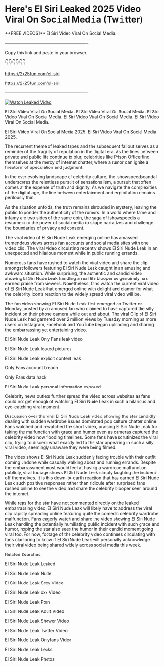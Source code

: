 # Here's El Siri Leaked 2025 Video Viral On Soc𝚒al Med𝚒a (Tw𝚒tter)

++FREE VIDEOS]** El Siri Video Viral On Social Media.

———————————————————-

Copy this link and paste in your browser.

👇👇👇👇👇👇

https://2k25fun.com/el-siri

https://2k25fun.com/el-siri

———————————————————-

[![Watch Leaked Video](https://miro.medium.com/v2/resize:fit:828/format:webp/1*cilzJN44JGOrTw9NJCrNHA.gif "Watch Leaked Video")](https://2k25fun.com/el-siri)

El Siri Video Viral On Social Media. El Siri Video Viral On Social Media. El Siri Video Viral On Social Media. El Siri Video Viral On Social Media. El Siri Video Viral On Social Media.

El Siri Video Viral On Social Media 2025. El Siri Video Viral On Social Media 2025.

The recurrent theme of leaked tapes and the subsequent fallout serves as a reminder of the fragility of reputation in the digital era. As the lines between private and public life continue to blur, celebrities like Prison Officerfind themselves at the mercy of internet chatter, where a rumor can ignite a firestorm of speculation and judgment.

In the ever evolving landscape of celebrity culture, the Ishowspeedscandal underscores the relentless pursuit of sensationalism, a pursuit that often comes at the expense of truth and dignity. As we navigate the complexities of the digital age, the line between entertainment and exploitation remains perilously thin.

As the situation unfolds, the truth remains shrouded in mystery, leaving the public to ponder the authenticity of the rumors. In a world where fame and infamy are two sides of the same coin, the saga of Ishowspeedis a testament to the power of social media to shape narratives and challenge the boundaries of privacy and consent.

The viral video of El Siri Nude Leak emerging online has amassed tremendous views across fan accounts and social media sites with one video clip. The viral video circulating recently shows El Siri Nude Leak in an unexpected and hilarious moment while in public running errands.

Numerous fans have rushed to watch the viral video and share the clip amongst followers featuring El Siri Nude Leak caught in an amusing and awkward situation. While surprising, the authentic and candid video showing El Siri Nude Leak handling a real life blooper so genuinely has earned praise from viewers. Nonetheless, fans watch the current viral video of El Siri Nude Leak that emerged online with delight and clamor for what the celebrity icon’s reaction to the widely spread viral video will be.

The fan video showing El Siri Nude Leak first emerged on Twitter on Monday, posted by an amused fan who claimed to have captured the silly incident on their phone camera while out and about. The viral Clip of El Siri Nude Leak had garnered over 2 million views by Tuesday morning as more users on Instagram, Facebook and YouTube began uploading and sharing the embarrassing yet entertaining video.

El Siri Nude Leak Only Fans leak video

El Siri Nude Leak leaked pictures

El Siri Nude Leak explicit content leak

Only Fans account breach

Only Fans data hack

El Siri Nude Leak personal information exposed

Celebrity news outlets further spread the video across websites as fans could not get enough of watching El Siri Nude Leak in such a hilarious and eye-catching viral moment.

Discussion over the viral El Siri Nude Leak video showing the star candidly dealing with sudden wardrobe issues dominated pop culture chatter online. Fans watched and rewatched the short video, praising El Siri Nude Leak for taking the malfunction with grace and humor even as cameras captured the celebrity video now flooding timelines. Some fans have scrutinized the viral clip, trying to discern what exactly led to the star appearing in such a silly viral video, seemingly unaware they were being filmed.

The video shows El Siri Nude Leak suddenly facing trouble with their outfit coming undone while casually walking about and running errands. Despite the embarrassment most would feel at having a wardrobe malfunction publicly, viral footage shows El Siri Nude Leak simply laughing the incident off themselves. It is this down-to-earth reaction that has earned El Siri Nude Leak such positive responses rather than ridicule after surprised fans rushed online to see the video and share the celebrity blooper seen around the internet.

While reps for the star have not commented directly on the leaked embarrassing video, El Siri Nude Leak will likely have to address the viral clip rapidly spreading online featuring quite the comedic celebrity wardrobe malfunction. Fans eagerly watch and share the video showing El Siri Nude Leak handling the potentially humiliating public incident with such grace and humor, hoping the star also sees the humor in their candid moment going viral too. For now, footage of the celebrity video continues circulating with fans clamoring to know if El Siri Nude Leak will personally acknowledge their viral video being shared widely across social media this week.

Related Searches

El Siri Nude Leak Leaked

El Siri Nude Leak Nude

El Siri Nude Leak Sexy Video

El Siri Nude Leak xxx Video

El Siri Nude Leak Porn

El Siri Nude Leak Adult Video

El Siri Nude Leak Shower Video

El Siri Nude Leak Twitter Video

El Siri Nude Leak Onlyfans Video

El Siri Nude Leak Leaks

El Siri Nude Leak Photos